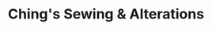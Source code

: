 ---
title: "Ching's Sewing & Alterations"
url: /pensacola/chings-sewing-and-alterations/
shop: clothes
---
